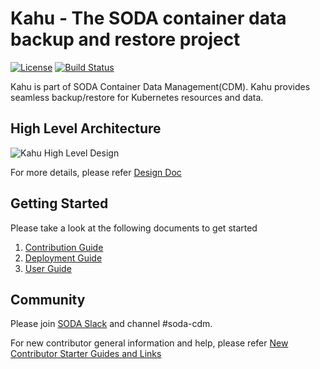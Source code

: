 # Kahu - The SODA container data backup and restore project
[![License](https://img.shields.io/badge/License-Apache_2.0-blue.svg)](https://opensource.org/licenses/Apache-2.0)
[![Build Status](https://github.com/soda-cdm/kahu/actions/workflows/main.yml/badge.svg)](https://github.com/soda-cdm/kahu/actions/workflows/main.yml/)

Kahu is part of SODA Container Data Management(CDM). Kahu provides seamless backup/restore for Kubernetes resources and data.


## High Level Architecture
![Kahu High Level Design](https://github.com/soda-cdm/documentation/blob/main/kahu/resources/Level_0_Arch.png)

For more details, please refer [Design Doc](https://github.com/soda-cdm/documentation/blob/main/kahu/RequirementsDesignSpec.md)


## Getting Started

Please take a look at the following documents to get started
1. [Contribution Guide](https://github.com/soda-cdm/kahu/blob/development/docs/contribution-guide.md)
2. [Deployment Guide](https://github.com/soda-cdm/documentation/blob/main/kahu/deployment_guide.md)
3. [User Guide](https://github.com/soda-cdm/documentation/blob/main/kahu/user_guide.md)

## Community
 Please join [SODA Slack](https://sodafoundation.io/slack) and channel #soda-cdm.
 
 For new contributor general information and help, please refer [New Contributor Starter Guides and Links](http://bit.ly/soda-starter)

